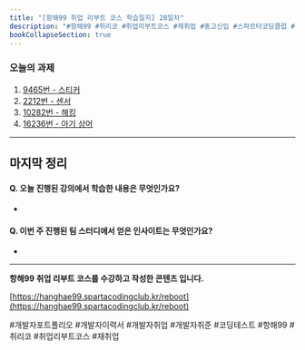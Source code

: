 ```yaml
---
title: "[항해99 취업 리부트 코스 학습일지] 28일차"
description: "#항해99 #취리코 #취업리부트코스 #재취업 #중고신입 #스파르타코딩클럽 #개발자포트폴리오 #개발자이력서 #개발자취업 #개발자취준 #코딩테스트"
bookCollapseSection: true
---
```

### 오늘의 과제
1. [9465번 - 스티커](Coding%20Test/2024/24.04/3주차/B9465-스티커)
2. [2212번 - 센서](Coding%20Test/2024/24.04/3주차/B2212-센서)
3. [10282번 - 해킹](Coding%20Test/2024/24.04/3주차/B10282-해킹)
4. [16236번 - 아기 상어](Coding%20Test/2024/24.04/3주차/B16236-아기%20상어)

---
마지막 정리
---
#### Q. 오늘 진행된 강의에서 학습한 내용은 무엇인가요?
- 

#### Q. 이번 주 진행된 팀 스터디에서 얻은 인사이트는 무엇인가요?
- 

---
**항해99 취업 리부트 코스를 수강하고 작성한 콘텐츠 입니다.**

[https://hanghae99.spartacodingclub.kr/reboot](https://hanghae99.spartacodingclub.kr/reboot)

#개발자포트폴리오 #개발자이력서 #개발자취업 #개발자취준 #코딩테스트 #항해99 #취리코 #취업리부트코스 #재취업

